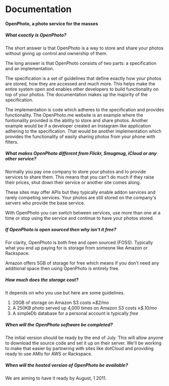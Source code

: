 Documentation
=======================
#### OpenPhoto, a photo service for the masses

##### What exactly is OpenPhoto?

The short answer is that OpenPhoto is a way to store and share your photos without giving up control and ownership of them.

The long answer is that OpenPhoto consists of two parts: a specification and an implementation.

The specification is a set of guidelines that define exactly how your photos are stored, how they are accessed and much more. 
This helps make the entire system open and enables other developers to build functionality on top of your photos. 
The documentation makes up the majority of the specification.

The implementation is code which adheres to the specification and provides functionality. 
The OpenPhoto.me website is an example where the funtionality provided is the ability to store and share photos. 
Another example would be if a developer created an Instagram like application adhering to the specification. 
That would be another implementation which provides the functionality of easily sharing photos from your phone with filters.

##### What makes OpenPhoto different from Flickr, Smugmug, iCloud or any other service?

Normally you pay one company to store your photos and to provide services to share them. 
This means that you can't do much if they raise their prices, shut down their service or another site comes along.

These sites may offer APIs but they typically enable addon services and rarely competing services. 
Your photos are still stored on the company's servers who provide the base service.

With OpenPhoto you can switch between services, use more than one at a time or stop using the service and continue to have your photos stored. 

##### If OpenPhoto is open sourced then why isn't it free?

For clarity, OpenPhoto is both free and open sourced (FOSS). 
Typically what you end up paying for is storage from someone like Amazon or Rackspace. 

Amazon offers 5GB of storage for free which means if you don't need any additional space then using OpenPhoto is entirely free.

##### How much does the storage cost?

It depends on who you use but here are some guidelines.

1. 20GB of storage on Amazon S3 costs ≈_$2/mo_
1. A 250KB photo served up 4,000 times on Amazon S3 costs ≈_$.10/mo_
1. A simpleDb database for a personal account is typically _free_

##### When will the OpenPhoto software be completed?

The initial version should be ready by the end of July. 
This will allow anyone to download the source code and set it up on their server.
We'll be working to make that easier by partnering with sites like dotCloud and providing ready to use AMIs for AWS or Rackspace.

##### When will the hosted version of OpenPhoto be available?

We are aiming to have it ready by August, 1 2011.
